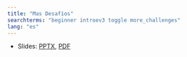 ```yaml
---
title: "Mas Desafíos"
searchterms: "beginner introev3 toggle more_challenges"
lang: "es"
---
```

<ul>
 <li class="ng-binding">Slides:
 <a href="ProgrammingLessons/beginner/MoreChallenges.pptx">PPTX</a>,
 <a href="ProgrammingLessons/beginner/MoreChallenges.pdf">PDF</a>
 </li>
 </ul>
